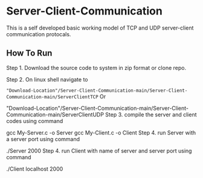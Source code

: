 # Server-Client-Communication
This is a self developed basic working model of TCP and UDP server-client communication protocals.

## How To Run
Step 1. Download the source code to system in zip format or clone repo.

Step 2. On linux shell navigate to

``` "Download-Location"/Server-Client-Communication-main/Server-Client-Communication-main/ServerClientTCP ```
Or

"Download-Location"/Server-Client-Communication-main/Server-Client-Communication-main/ServerClientUDP
Step 3. compile the server and client codes using command

gcc My-Server.c -o Server
gcc My-Client.c -o Client
Step 4. run Server with a server port using command

./Server 2000
Step 4. run Client with name of server and server port using command

./Client localhost 2000
